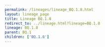 ```yaml
---
permalink: /lineages/lineage_BQ.1.8.html
layout: lineage_page
title: Lineage BQ.1.8
redirect_to: ../lineage.html?lineage=BQ.1.8
lineage: BQ.1.8
parent: BQ.1
children: ['BQ.1.8']
---
```

